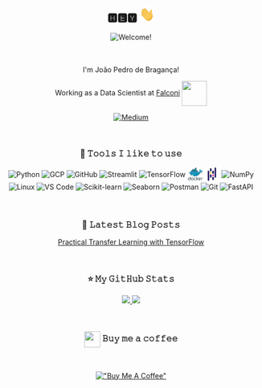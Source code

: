 <div align="center">
<h2> 🅷🅴🆈 <img src="https://github.com/ABSphreak/ABSphreak/blob/master/gifs/Hi.gif" width="30px"></h2>
</div>

<div align="center" width="50">

<img src="https://github.com/JPedroBraganca/JPedroBraganca/blob/main/gifs/github_jp.gif" alt="Welcome!" width="480"/>

</div>
<br />
<br />

<div align="center">

I'm João Pedro de Bragança!

Working as a Data Scientist at [Falconi](https://www.falconi.com/) <img align="center" height="50" width="50" src="https://avatars.githubusercontent.com/u/43240208?s=200&v=4">

[![Medium](https://img.shields.io/badge/medium-black?&style=flat-square&logo=medium&logoColor=white)](https://medium.com/@joaopedrodebraganca)
  
</div>
<br />

<div align="center">

### 🔧 𝚃𝚘𝚘𝚕𝚜 𝙸 𝚕𝚒𝚔𝚎 𝚝𝚘 𝚞𝚜𝚎

<img align="center" alt="Python" height="30" width="30" src="https://static.cdnlogo.com/logos/p/3/python.svg" />
<img align="center" alt="GCP" height="30" width="30" src="https://static.cdnlogo.com/logos/g/75/google-cloud.svg" />
<img align="center" alt="GitHub" height="30" width="30" src="https://cdn.jsdelivr.net/npm/simple-icons@v5/icons/github.svg" />
<img align="center" alt="Streamlit" height="30" width="30" src="https://avatars.githubusercontent.com/u/45109972?s=200&v=4" />
<img align="center" alt="TensorFlow" height="30" width="30"src="https://static.cdnlogo.com/logos/t/82/tensorflow.svg" />
<img align="center" alt="Docker" height="30" width="30" src="https://raw.githubusercontent.com/devicons/devicon/master/icons/docker/docker-original-wordmark.svg" />
<img align="center" alt="Pandas" height="30" width="30" src="https://raw.githubusercontent.com/devicons/devicon/2ae2a900d2f041da66e950e4d48052658d850630/icons/pandas/pandas-original.svg" />
<img align="center" alt="NumPy" height="30" width="30" src="https://cdn.worldvectorlogo.com/logos/numpy-1.svg" />
<img align="center" alt="Linux" height="30" width="30" src="https://static.cdnlogo.com/logos/l/21/linux-tux.svg" />
<img align="center" alt="VS Code" height="30" width="30" src="https://cdn.worldvectorlogo.com/logos/visual-studio-code-1.svg" />
<img align="center" alt="Scikit-learn" height="30" width="30" src="https://upload.wikimedia.org/wikipedia/commons/0/05/Scikit_learn_logo_small.svg" />
<img align="center" alt="Seaborn" height="30" width="30" src="https://seaborn.pydata.org/_images/logo-mark-lightbg.svg" />
<img align="center" alt="Postman" height="30" width="30" src="https://www.vectorlogo.zone/logos/getpostman/getpostman-icon.svg" />
<img align="center" alt="Git" height="30" width="30" src="https://www.vectorlogo.zone/logos/git-scm/git-scm-icon.svg" />
<img align="center" alt="FastAPI" height="30" width="30" src="https://cdn.worldvectorlogo.com/logos/fastapi.svg" />

<br />
</div>
<br />
<br />

<div align="center">

### 📕 𝙻𝚊𝚝𝚎𝚜𝚝 𝙱𝚕𝚘𝚐 𝙿𝚘𝚜𝚝𝚜

  
   [Practical Transfer Learning with TensorFlow](https://medium.com/@joaopedrodebraganca/practical-transfer-learning-with-tensorflow-1f16bb9ac379)



</div>
<br />

<div align="center">

### ⭐ 𝙼𝚢 𝙶𝚒𝚝𝙷𝚞𝚋 𝚂𝚝𝚊𝚝𝚜

<p align="center">
<a href="https://github.com/JPedroBraganca">
  <img height="160em" src="https://github-readme-stats-eight-theta.vercel.app/api?username=JPedroBraganca&show_icon  s=true&theme=algolia&include_all_commits=true&count_private=true"/>
  <img height="160em" src="https://github-readme-stats-eight-theta.vercel.app/api/top-langs/?username=JPedroBraganca&layout=compact&langs_count=8&theme=algolia"/>
</a>
</p>

</div>
<br />

<div align="center">

### <img align="center" height="32" width="32" src="https://cdn.jsdelivr.net/npm/simple-icons@v5/icons/buymeacoffee.svg" /> 𝙱𝚞𝚢 𝚖𝚎 𝚊 𝚌𝚘𝚏𝚏𝚎𝚎
<br />

[!["Buy Me A Coffee"](https://www.buymeacoffee.com/assets/img/custom_images/orange_img.png)](https://www.buymeacoffee.com/JPedroBraganca)

</div>

<!--


**JPedroBraganca/JPedroBraganca** is a ✨ _special_ ✨ repository because its `README.md` (this file) appears on your GitHub profile.
[![StackShare](http://img.shields.io/badge/tech-stack-0690fa.svg?style=flat)](https://stackshare.io//my-stack)
